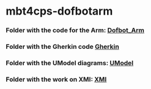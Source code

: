# mbt4cps-dofbotarm

### Folder with the code for the Arm: [Dofbot_Arm](https://github.com/atenearesearchgroup/mbt4cps-dofbotarm/tree/main/Dofbot_Arm)

### Folder with the Gherkin code [Gherkin](https://github.com/atenearesearchgroup/mbt4cps-dofbotarm/tree/main/Gherkin)

### Folder with the UModel diagrams: [UModel](https://github.com/atenearesearchgroup/mbt4cps-dofbotarm/tree/main/UModel)

### Folder with the work on XMI: [XMI](https://github.com/atenearesearchgroup/mbt4cps-dofbotarm/tree/main/XMI)

